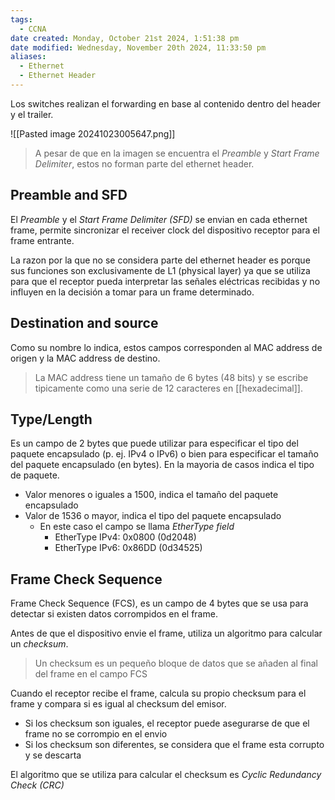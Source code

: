 ```yaml
---
tags:
  - CCNA
date created: Monday, October 21st 2024, 1:51:38 pm
date modified: Wednesday, November 20th 2024, 11:33:50 pm
aliases:
  - Ethernet
  - Ethernet Header
---
```

Los switches realizan el forwarding en base al contenido dentro del header y el trailer.

![[Pasted image 20241023005647.png]]

> A pesar de que en la imagen se encuentra el _Preamble_ y _Start Frame Delimiter_, estos no forman parte del ethernet header.
> 
## Preamble and SFD 
El _Preamble_ y el _Start Frame Delimiter (SFD)_ se envian en cada ethernet frame, permite sincronizar el receiver clock del dispositivo receptor para el frame entrante. 

La razon por la que no se considera parte del ethernet header es porque sus funciones son exclusivamente de L1 (physical layer) ya que se utiliza para que el receptor pueda interpretar las señales eléctricas recibidas y no influyen en la decisión a tomar para un frame determinado. 

## Destination and source 
Como su nombre lo indica, estos campos corresponden al MAC address de origen y la MAC address de destino. 

> La MAC address tiene un tamaño de 6 bytes (48 bits) y se escribe tipicamente como una serie de 12 caracteres en [[hexadecimal]].

## Type/Length
Es un campo de 2 bytes que puede utilizar para especificar el tipo del paquete encapsulado (p. ej. IPv4 o IPv6) o bien para especificar el tamaño del paquete encapsulado (en bytes). En la mayoria de casos indica el tipo de paquete. 
- Valor menores o iguales a 1500, indica el tamaño del paquete encapsulado 
- Valor de 1536 o mayor, indica el tipo del paquete encapsulado 
	- En este caso el campo se llama _EtherType field_
		- EtherType IPv4: 0x0800 (0d2048)
		- EtherType IPv6: 0x86DD (0d34525)

## Frame Check Sequence
Frame Check Sequence (FCS), es un campo de 4 bytes que se usa para detectar si existen datos corrompidos en el frame.

Antes de que el dispositivo envie el frame, utiliza un algoritmo para calcular un _checksum_.
> Un checksum es un pequeño bloque de datos que se añaden al final del frame en el campo FCS 

Cuando el receptor recibe el frame, calcula su propio checksum para el frame y compara si es igual al checksum del emisor.
- Si los checksum son iguales, el receptor puede asegurarse de que el frame no se corrompio en el envio
- Si los checksum son diferentes, se considera que el frame esta corrupto y se descarta 

El algoritmo que se utiliza para calcular el checksum es _Cyclic Redundancy Check (CRC)_




